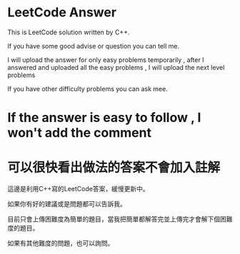# LeetCode Answer

 This is LeetCode solution written by C++.
 
 If you have some good advise or question you can tell me.
 
 I will upload the answer for only easy problems temporarily , after I answered and uploaded all the easy problems , I will upload the next level problems 

 If you have other difficulty problems you can ask mee.
 # If the answer is easy to follow , I won't add the comment
 # 可以很快看出做法的答案不會加入註解
 這邊是利用C++寫的LeetCode答案，緩慢更新中。
 

 如果你有好的建議或是問題都可以告訴我。
 
 目前只會上傳困難度為簡單的題目，當我把簡單都解答完並上傳完才會解下個困難度的題目。

 如果有其他難度的問題，也可以詢問。

